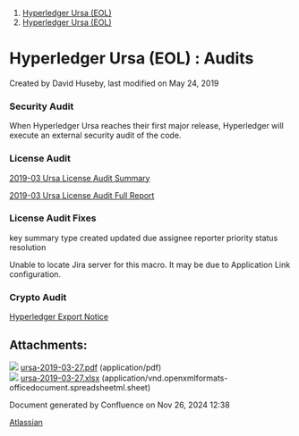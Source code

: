 1. [Hyperledger Ursa (EOL)](index.html)
2. [Hyperledger Ursa (EOL)](19595269.html)

# Hyperledger Ursa (EOL) : Audits

Created by David Huseby, last modified on May 24, 2019

### Security Audit

When Hyperledger Ursa reaches their first major release, Hyperledger will execute an external security audit of the code.

### License Audit

[2019-03 Ursa License Audit Summary](attachments/19603384/19611805.pdf)

[2019-03 Ursa License Audit Full Report](attachments/19603384/19611806.xlsx)

### License Audit Fixes

key summary type created updated due assignee reporter priority status resolution

Unable to locate Jira server for this macro. It may be due to Application Link configuration.

### Crypto Audit

[Hyperledger Export Notice](https://www.linuxfoundation.org/export/)

## Attachments:

![](images/icons/bullet_blue.gif) [ursa-2019-03-27.pdf](attachments/19603384/19611805.pdf) (application/pdf)  
![](images/icons/bullet_blue.gif) [ursa-2019-03-27.xlsx](attachments/19603384/19611806.xlsx) (application/vnd.openxmlformats-officedocument.spreadsheetml.sheet)

Document generated by Confluence on Nov 26, 2024 12:38

[Atlassian](http://www.atlassian.com/)
